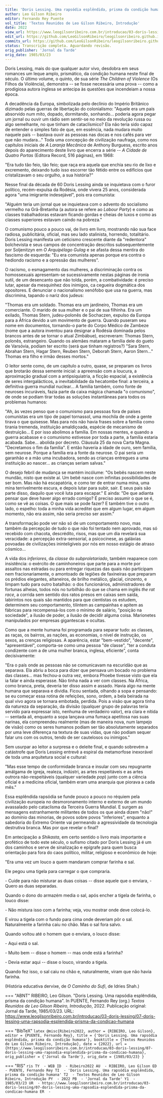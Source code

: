 ```yaml
---
title: 'Doris Lessing. Uma rapsódia esplêndida, prisma da condição humana'
author: Leo Gilson Ribeiro
editor: Fernando Rey Puente
vol_title: 'Textos Reunidos de Leo Gilson Ribeiro, Introdução'
date: 2022
view_url: https://www.leogilsonribeiro.com.br/introducao/03-doris-lessing/07-doris-lessing-uma-rapsodia-esplendida-prisma-da-condicao-humana
edit_url: https://github.com/LeoGilsonRibeiro/leogilsonribeiro.github.io/edit/main//docs/markdown/introducao/03-doris-lessing/07-doris-lessing-uma-rapsodia-esplendida-prisma-da-condicao-humana.md
commits_url: https://github.com/LeoGilsonRibeiro/leogilsonribeiro.github.io/commits/main/docs/markdown/introducao/03-doris-lessing/07-doris-lessing-uma-rapsodia-esplendida-prisma-da-condicao-humana.md
status: Transcrição completa. Aguardando revisão.
orig_publisher: 'Jornal da Tarde'
orig_date: 1985/03/23
---
```


Doris Lessing, mais do que qualquer autor vivo, desdobra em seus romances um leque amplo, prismático, da condição humana neste final de século. O último volume, o quinto, de sua série *The Children of Violence* (Os Filhos da Violência), demonstra -- se fosse necessária uma prova -- como a prodigiosa autora inglesa se antecipa às questões que incendeiam a nossa época.

A decadência da Europa, simbolizada pelo declínio do Império Britânico dizimado pelas guerras de libertação do colonialismo: "Aquele era um país absorvido num mito, dopado, dormitando, sonhando\... poderia agora pegar um jornal ou ouvir um rádio sem sentir-se no meio da revolução russa ou algo semelhante, no que tinham de cataclísmico? Ela não teria sido capaz de entender o simples fato de que, em essência, nada mudara muito naquele país -- bastava ouvir as pessoas nas docas e nos cafés para ver que não mudara\..." Toda uma concepção de civilização naufraga, como nos capítulos iniciais de *A Laranja Mecânica* de Anthony Burguess, escrito anos depois do aparecimento deste livro que encerra a série -- *A Cidade de Quatro Portas* (Editora Record, 516 páginas), em 1968:

"Era tudo tão feio, tão feio; que raça era aquela que enchia seu rio de lixo e excremento, deixando tudo isso escorrer tão fétido entre os edifícios que cristalizavam o seu orgulho, a sua história?"

Nesse final da década de 60 Doris Lessing ainda se inquietava com o furor político, recém-expulsa da Rodésia, onde vivera 25 anos, considerada agora "uma imigrante indesejável", pois era comunista:

"Alguém teria um jornal que se inquietava com o advento do socialismo vermelho na Grã-Bretanha (a autora se refere ao *Labour Party*) e como as classes trabalhadoras estavam ficando gordas e cheias de luxos e como as classes superiores estavam caindo na pobreza."

O comunismo pouco a pouco vai, de livro em livro, mostrando não sua face radiosa, publicitária, oficial, mas seu lado stalinista, horrendo, totalitário. Doris Lessing manifesta um ceticismo crescente diante da "redentora" bolchevista e seus campos de concentração descritos subsequentemente por Soljenitzyn em *O Arquipélago Gulag* e se afasta dessa mentira do fascismo de esquerda: "Eu era comunista apenas porque era contra o hediondo racismo e a opressão das mulheres".

O racismo, o esmagamento das mulheres, a discriminação contra os homossexuais apresentam-se sucessivamente nestas páginas de ironia sutil, de um desencanto que não tolda, porém, a combatividade: é preciso lutar, apesar da mesquinhez dos inimigos, ca cegueira dogmática dos opositores. E denunciar o nacionalismo xenófobo que usa na guerra, mas discrimina, tapando o nariz dos judeus:

"Thomas era um soldado. Thomas era um jardineiro, Thomas era um comerciante. O marido de sua mulher e o pai de sua filhinha. Era um exilado, Thomas Stern, judeu-polonês de Sochaczen, expulso da Europa para a África devido a um movimento de guerra. Quando puseram seu nome em documentos, tornando-o parte do Corpo Médico de Zambeze (nome que a autora inventou para designar a Rodésia dominada pelos brancos antes de se tornar o atual Zimbábue), escreveram: Thomas Stern, polonês, estrangeiro. Quando os alemães mataram a família dele do gueto de Varsóvia, podiam ter escrito (será que tinham registros?) "Sara Stern, Abrahan Stern, Hagar Stern, Reuben Stern, Deborah Stern, Aaron Stern\..." Thomas era filho e irmão desses mortos."

O leitor sente como, de um capítulo a outro, quase, se preparam os livros que brotarão dessa semente inicial: a apreensão com a loucura, a aproximação gradual com a antipsiquiatria, a ficção espacial, a existência de seres intergalácticos, a inevitabilidade da hecatombe final: a terceira, a definitiva guerra mundial nuclear\... A família também, como fonte de neuroses incuráveis, fazia parte da caixa mágica chamada "o comunismo", de onde se podiam tirar todas as soluções instantâneas para todos os problemas humanos:

"Ah, às vezes penso que o comunismo para pessoas fora de países comunistas era um tipo de papel tornassol, uma mochila de onde a gente tirava o que quisesse. Mas para nós não havia frases sobre a família como tirania tremenda, instituição amaldiçoada, espécie de mecanismo de destruição\... E por isso abolimos a família. Em nossas mentes, e quando a guerra acabasse e o comunismo estivesse por toda a parte, a família estaria acabada. Sabe\... abolida por decreto. Cláusula 25 da nova Carta Magna. "Decretamos o fim da família". E então haveria a idade de ouro, sem família, sem neurose. Porque a família era a fonte da neurose. O pai seria um garanhão e a mão uma incubadora, sendo as crianças entregues a uma instituição ao nascer\... as crianças seriam salvas."

O desejo febril de mudança se mantém incólume: "Os bebês nascem neste mundão, nisto que existe aí. Um bebê nasce com infinitas possibilidades de ser bom. Mas não há escapatória, e como ter de entrar numa mina, uma mina terrivelmente escura, e depois lutar para subir, sair. E seus pais são parte disso, daquilo que você luta para escapar." E ainda: "De que adianta pensar que deve haver algo errado comigo? É preciso assumir o que se é, como se vê as coisas. O que mais se pode fazer? E também tive o outro lado, o espelho: toda a minha vida acreditei que em algum lugar, em algum momento, não era assim, não seria preciso ser assim."

A transformação pode ver não só de um comportamento novo, mas também da percepção de tudo o que não foi tentado nem aprovado, mas só recebido com chacota, descrédito, risos, mas que um dia revelará sua veracidade: a percepção extra-sensorial, a psicocinese, as galáxias povoadas de civilizações ininteligíveis por nós em nosso estágio de atraso cósmico\...

A vida dos *inferiores*, da *classe* do *subproletariado*, também reaparece com insistência: o exército de caminhoneiros que parte para a morte por assaltos nas estradas ou para entregar riquezas das quais não participam nem fracionariamente, o amontoado de legiões de faxineiras que preparam os prédios elegantes, altaneiros, de brilho metálico, glacial, cinzento, e limpam tudo para outro batalhão: o dos funcionários, administradores de fortunas alheias, todos nós no turbilhão do que se chama em inglês *the rat race*, a corrida sem sentido dos ratos presos em caixas sem saída, labirintos nos quais são mantidos para que cientistas os estudem, determinem seu comportamento, tilintem as campainhas e apitem as fábricas para recompensá-los com o mínimo de salário, "posição na sociedade", a ilusão de poder, a ilusão de decidir alguma coisa. Marionetes manipulados por empresas gigantescas e ocultas.

Como que a mente humana foi programada para separar tudo: as classes, as raças, os bairros, as nações, as economias, o nível de instrução, os sexos, as crenças religiosas. A aparência, estar "bem-vestido", "decente", "apresentável", comporta-se como uma pessoa "de classe", "ter a conduta condizente com a de uma mulher branca, inglesa, eficiente", conta decisivamente:

"Era o país onde as pessoas não se comunicavam na escuridão que as separava. Ela abriu a boca para dizer que pensava um bocado no problema das classes\... mas fechou-a outra vez, embora Phoebe tivesse visto que ela ia falar e ainda esperasse. Não tinha nada a ver com classes. Na África, como branca, preta, deveria ter disso assim e assado. Havia algo na mente humana que separava e dividia. Ficou sentada, olhando a sopa e pensando: se eu começar essa rotina de refeições, sono, ordem, a bela beirada na qual vivo agora se tornara embotada, perdida. Pois a visão que agora tinha da natureza da separação, da divisão (qualquer grupo de palavras teria servido para expressar isto, nenhuma de verdadeiro valor), era clara e nítida -- sentada ali, enquanto a sopa lançava uma fumaça apetitosa nas suas narinas, ela compreendeu realmente (mas de maneira nova, num lampejo de visão) como os seres humanos podiam ser tão absolutamente separados por uma leve diferença na textura de suas vidas, que não podiam sequer falar uns com os outros, tendo de ser cautelosos ou inimigos."

Sem usurpar ao leitor a surpresa e o deleite final, e quando sobrevém a catástrofe que Doris Lessing entrevê a espiral da metamorfose inexorável de toda uma arquitetura social e cultural:

"Mas esse tempo de conformidade branca e insular com seu repugnante amálgama de igreja, realeza, indústri, as artes respeitáveis e as artes outrora não-respeitáveis (qualquer variedade *pop*) junto com a ciência oficial e a medicina oficial, também eram uma anarquia que piorava a cada mês."

Essa esplêndida rapsódia se funde pouco a pouco no réquiem pela civilização europeia no desmoronamento interno e externo de um mundo avassalado pelo cataclisma da Terceira Guerra Mundial. E surgem as mensagens estranhamente militantes de todos os que ainda dizem "não!" ao domínio das minorias, de povos sobre povos "inferiores", enquanto a sabedoria do Extremo Oriente vai permeando a agressividade da tecnologia destrutiva branca. Mas por que revelar o final?

Em antecipação a *Shikasta*, em certo sentido o livro mais importante e profético de todo este século, o sufismo citado por Doris Lessing já é um dos caminhos e serve de sinalização e epígrafe para quem busca orientação para fora do caos político, militar, religioso e econômico de hoje:

"Era uma vez um louco a quem mandaram comprar farinha e sal.

Ele pegou uma tigela para carregar o que compraria.

\- Cuide para não misturar as duas coisas -- disse aquele que o enviara, - Quero as duas separadas.

Quando o dono do armazém media o sal, após encher a tigela de farinha, o louco disse:

\- Não mistura isso com a farinha; veja, vou mostrar onde deve colocá-lo.

E virou a tigela com o fundo para cima onde deveriam pôr o sal. Naturalmente a farinha caiu no chão. Mas o sal fora salvo.

Quando voltou até o homem que o enviara, o louco disse:

\- Aqui está o sal.

\- Muito bem -- disse o homem -- mas onde está a farinha?

\- Devia estar aqui -- disse o louco, virando a tigela.

Quando fez isso, o sal caiu no chão e, naturalmente, viram que não havia farinha.

(História educativa dervixe, de *O Caminho do Sufi*, de Idries Shah.)


=== "ABNT"
    RIBEIRO, Leo Gilson. "Doris Lessing. Uma rapsódia esplêndida, prisma da condição humana". In PUENTE, Fernando Rey (org.) <em>Textos Reunidos de Leo Gilson Ribeiro, Introdução</em>, 2022. Publicação original: Jornal da Tarde, 1985/03/23. URL: <a href="stable_url">https://www.leogilsonribeiro.com.br/introducao/03-doris-lessing/07-doris-lessing-uma-rapsodia-esplendida-prisma-da-condicao-humana</a>

=== "BibTeX"
    ```latex
    @misc{Ribeiro2022,
    author = {RIBEIRO, Leo Gilson},
    editor = {PUENTE, Fernando Rey},
    title = {'Doris Lessing. Uma rapsódia esplêndida, prisma da condição humana'},
    booktitle = {Textos Reunidos de Leo Gilson Ribeiro, Introdução},
    date = {2022},
    url = {https://www.leogilsonribeiro.com.br/introducao/03-doris-lessing/07-doris-lessing-uma-rapsodia-esplendida-prisma-da-condicao-humana},
    orig_publisher = {'Jornal da Tarde'},
    orig_date = {1985/03/23}
    }
    ```

=== "RIS"
    ```ris
    TY  - WEB
    ID  - Ribeiro2022
    AU  - RIBEIRO, Leo Gilson
    ED  - PUENTE, Fernando Rey
    TI  - 'Doris Lessing. Uma rapsódia esplêndida, prisma da condição humana'
    T2  - Textos Reunidos de Leo Gilson Ribeiro, Introdução
    PY  - 2022
    PB  - 'Jornal da Tarde'
    Y1  - 1985/03/23
    UR  - https://www.leogilsonribeiro.com.br/introducao/03-doris-lessing/07-doris-lessing-uma-rapsodia-esplendida-prisma-da-condicao-humana
    ER  - 
    ```
